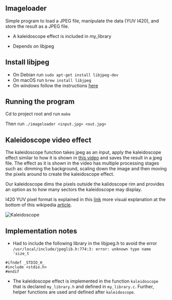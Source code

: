 ## Imageloader

Simple program to load a JPEG file, manipulate the data (YUV I420), and store the result as a JPEG file.

- A kaleidoscope effect is included in my_library

- Depends on libjpeg

## Install libjpeg
- On Debian run `sudo apt-get install libjpeg-dev`
- On macOS run `brew install libjpeg`
- On windows follow the instructions [here](http://gnuwin32.sourceforge.net/packages/jpeg.htm)

## Running the program
Cd to project root and run `make`

Then run `./imageloader <input.jpg> <out.jpg>`

## Kaleidoscope video effect

The kaleidoscope function takes jpeg as an input, apply the kaleidoscope effect similar to how it is shown in [this video](https://www.youtube.com/watch?v=SbQJKjORQJk) and saves the result in a jpeg file. The effect as it is shown in the video has multiple processing stages such as: dimming the background, scaling down the image and then moving the pixels around to create the kaleidoscope effect. 

Our kaleidoscope dims the pixels outside the kalidoscope rim and provides an option as to how many sectors the kaleidoscope may display.

I420 YUV pixel format is explained in this [link](https://www.fourcc.org/pixel-format/yuv-i420/) more visual explanation at the bottom of this wikipedia [article](https://en.wikipedia.org/wiki/YUV).

![Kaleidoscope]('out-example.jpg')

## Implementation notes

- Had to include the following library in the libjpeg.h to avoid the error
`/usr/local/include/jpeglib.h:774:3: error: unknown type name 'size_t`

```
#ifndef _STDIO_H_
#include <stdio.h>
#endif
```

- The kaleidoscope effect is implemented in the function `kaleidoscope` that is declared `my_library.h` and defined in `my_library.c`. Further, helper functions are used and defined after `kaleidoscope`.